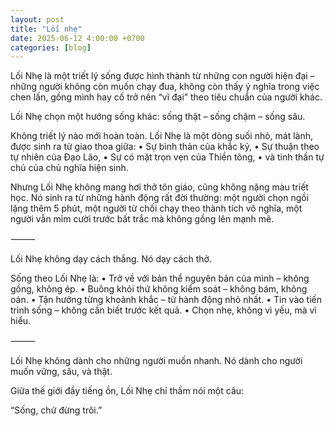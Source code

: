 ```yaml
---
layout: post
title: "Lối nhẹ"
date: 2025-06-12 4:00:00 +0700
categories: [blog]
---
```

Lối Nhẹ là một triết lý sống được hình thành từ những con người hiện đại – những người không còn muốn chạy đua, không còn thấy ý nghĩa trong việc chen lấn, gồng mình hay cố trở nên “vĩ đại” theo tiêu chuẩn của người khác.

Lối Nhẹ chọn một hướng sống khác:
sống thật – sống chậm – sống sâu.

Không triết lý nào mới hoàn toàn. Lối Nhẹ là một dòng suối nhỏ, mát lành, được sinh ra từ giao thoa giữa:
	•	Sự bình thản của khắc kỷ,
	•	Sự thuận theo tự nhiên của Đạo Lão,
	•	Sự có mặt trọn vẹn của Thiền tông,
	•	và tinh thần tự chủ của chủ nghĩa hiện sinh.

Nhưng Lối Nhẹ không mang hơi thở tôn giáo, cũng không nặng màu triết học.
Nó sinh ra từ những hành động rất đời thường:
một người chọn ngồi lặng thêm 5 phút,
một người từ chối chạy theo thành tích vô nghĩa,
một người vẫn mỉm cười trước bất trắc mà không gồng lên mạnh mẽ.

⸻

Lối Nhẹ không dạy cách thắng. Nó dạy cách thở.

Sống theo Lối Nhẹ là:
	•	Trở về với bản thể nguyên bản của mình – không gồng, không ép.
	•	Buông khỏi thứ không kiểm soát – không bám, không oán.
	•	Tận hưởng từng khoảnh khắc – từ hành động nhỏ nhất.
	•	Tin vào tiến trình sống – không cần biết trước kết quả.
	•	Chọn nhẹ, không vì yếu, mà vì hiểu.

⸻

Lối Nhẹ không dành cho những người muốn nhanh.
Nó dành cho người muốn vững, sâu, và thật.

Giữa thế giới đầy tiếng ồn, Lối Nhẹ chỉ thầm nói một câu:

“Sống, chứ đừng trôi.”
